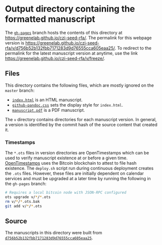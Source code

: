 # Output directory containing the formatted manuscript

The [`gh-pages`](https://github.com/greenelab/czi-seed-rfa/tree/gh-pages) branch hosts the contents of this directory at https://greenelab.github.io/czi-seed-rfa/.
The permalink for this webpage version is https://greenelab.github.io/czi-seed-rfa/v/d756b52b132fbb7171283d9d76555cca605eaa25/.
To redirect to the permalink for the latest manuscript version at anytime, use the link https://greenelab.github.io/czi-seed-rfa/v/freeze/.

## Files

This directory contains the following files, which are mostly ignored on the `master` branch:

+ [`index.html`](index.html) is an HTML manuscript.
+ [`github-pandoc.css`](github-pandoc.css) sets the display style for `index.html`.
+ [`manuscript.pdf`](manuscript.pdf) is a PDF manuscript.

The `v` directory contains directories for each manuscript version.
In general, a version is identified by the commit hash of the source content that created it.

### Timestamps

The `*.ots` files in version directories are OpenTimestamps which can be used to verify manuscript existence at or before a given time.
[OpenTimestamps](https://opentimestamps.org/) uses the Bitcoin blockchain to attest to file hash existence.
The `deploy.sh` script run during continuous deployment creates the `.ots` files.
However, these files are initially dependent on calendar services and must be upgraded at a later time by running the following in the `gh-pages` branch:

```sh
# Requires a local bitcoin node with JSON-RPC configured
ots upgrade v/*/*.ots
rm v/*/*.ots.bak
git add v/*/*.ots
```

## Source

The manuscripts in this directory were built from
[`d756b52b132fbb7171283d9d76555cca605eaa25`](https://github.com/greenelab/czi-seed-rfa/commit/d756b52b132fbb7171283d9d76555cca605eaa25).
